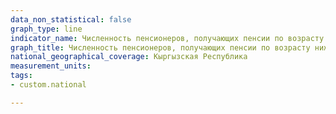 ```yaml
---
data_non_statistical: false
graph_type: line
indicator_name: Численность пенсионеров, получающих пенсии по возрасту ниже ПМП, человек
graph_title: Численность пенсионеров, получающих пенсии по возрасту ниже ПМП, человек
national_geographical_coverage: Кыргызская Республика
measurement_units:
tags:
- custom.national

---
```

